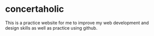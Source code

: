 # concertaholic
This is a practice website for me to improve my web development and design skills as well as practice using github.

